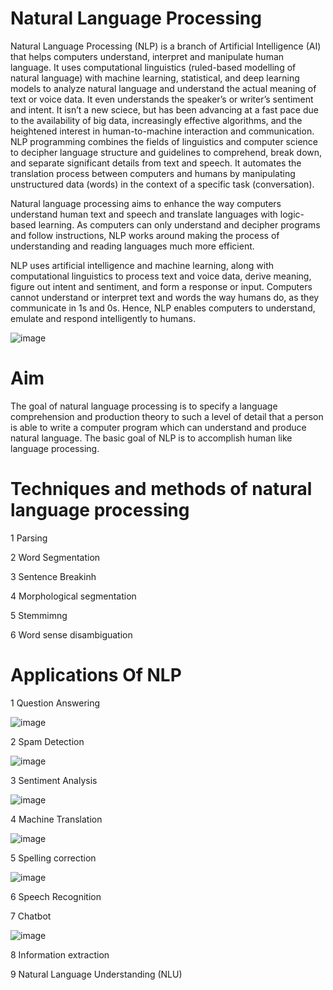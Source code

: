 # Natural Language Processing

Natural Language Processing (NLP) is a branch of Artificial Intelligence (AI) that helps computers understand, interpret and manipulate human language.
It uses computational linguistics (ruled-based modelling of natural language) with machine learning, statistical, and deep learning models to analyze natural language and understand the actual meaning of text or voice data. It even understands the speaker’s or writer’s sentiment and intent.
It isn’t a new sciece, but has been advancing at a fast pace due to the availability of big data, increasingly effective algorithms, and the heightened interest in human-to-machine interaction and communication. NLP programming combines the fields of linguistics and computer science to decipher language structure and guidelines to comprehend, break down, and separate significant details from text and speech. It automates the translation process between computers and humans by manipulating unstructured data (words) in the context of a specific task (conversation). 

Natural language processing aims to enhance the way computers understand human text and speech and translate languages with logic-based learning. As computers can only understand and decipher programs and follow instructions, NLP works around making the process of understanding and reading languages much more efficient. 

NLP uses artificial intelligence and machine learning, along with computational linguistics to process text and voice data, derive meaning, figure out intent and sentiment, and form a response or input. Computers cannot understand or interpret text and words the way humans do, as they communicate in 1s and 0s. Hence, NLP enables computers to understand, emulate and respond intelligently to humans.

![image](https://user-images.githubusercontent.com/101381723/189923562-67de1c2d-1d2c-445c-babe-eee054546a1e.png)


# Aim
The goal of natural language processing is to specify a language comprehension and production theory to such a level of detail that a person is able to write a computer program which can understand and produce natural language. The basic goal of NLP is to accomplish human like language processing.

# Techniques and methods of natural language processing

1 Parsing

2 Word Segmentation

3 Sentence Breakinh

4 Morphological segmentation

5 Stemmimng

6 Word sense disambiguation

# Applications Of NLP
 
1 Question Answering


![image](https://user-images.githubusercontent.com/101381723/189924726-dd66237e-fdaa-41a3-bc77-de1a5774ee37.png)


2 Spam Detection


![image](https://user-images.githubusercontent.com/101381723/189924821-27fdc947-964b-4f57-bb5f-364a6c41087d.png)


3 Sentiment Analysis

![image](https://user-images.githubusercontent.com/101381723/191222413-6d3cbb94-08e7-48d0-b8c5-a9eb177152f8.png)




4  Machine Translation
 
 
 ![image](https://user-images.githubusercontent.com/101381723/191222532-fb6542a5-7d77-438e-93d5-304b31ccd4e3.png)



5 Spelling correction


![image](https://user-images.githubusercontent.com/101381723/189925261-40583a7b-e216-4f42-8184-4041a5a088f4.png)


6 Speech Recognition

7 Chatbot


![image](https://user-images.githubusercontent.com/101381723/189925400-9b23e0f6-e834-4924-911a-bd677d0cf6a3.png)

 
8 Information extraction

9 Natural Language Understanding (NLU)

